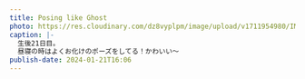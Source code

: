 ```yaml
---
title: Posing like Ghost
photo: https://res.cloudinary.com/dz8vyplpm/image/upload/v1711954980/IMG_8480_xzqiqa.jpg
caption: |-
  生後21日目。
  昼寝の時はよくお化けのポーズをしてる！かわいい〜
publish-date: 2024-01-21T16:06
---
```

